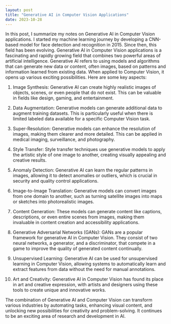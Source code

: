 ```yaml
---
layout: post
title: "Generative AI in Computer Vision Applications"
date: 2023-10-28
---
```


In this post, I summarize my notes on Generative AI in Computer Vision applications. 
I started my machine learning journey by developing a CNN-based model for face detection and recognition in 2015. 
Since then, this field has been evolving. Generative AI in Computer Vision applications is a fascinating and rapidly growing field that combines two powerful areas of artificial intelligence. 
Generative AI refers to using models and algorithms that can generate new data or content, often images, based on patterns and information learned from existing data. 
When applied to Computer Vision, it opens up various exciting possibilities. Here are some key aspects:

1. Image Synthesis: Generative AI can create highly realistic images of objects, scenes, or even people that do not exist. This can be valuable in fields like design, gaming, and entertainment.

2. Data Augmentation: Generative models can generate additional data to augment training datasets. This is particularly useful when there is limited labeled data available for a specific Computer Vision task.

3. Super-Resolution: Generative models can enhance the resolution of images, making them clearer and more detailed. This can be applied in medical imaging, surveillance, and photography.

4. Style Transfer: Style transfer techniques use generative models to apply the artistic style of one image to another, creating visually appealing and creative results.

5. Anomaly Detection: Generative AI can learn the regular patterns in images, allowing it to detect anomalies or outliers, which is crucial in security and quality control applications.

6. Image-to-Image Translation: Generative models can convert images from one domain to another, such as turning satellite images into maps or sketches into photorealistic images.

7. Content Generation: These models can generate content like captions, descriptions, or even entire scenes from images, making them invaluable in content creation and accessibility applications.

8. Generative Adversarial Networks (GANs): GANs are a popular framework for generative AI in Computer Vision. They consist of two neural networks, a generator, and a discriminator, that compete in a game to improve the quality of generated content continually.

9. Unsupervised Learning: Generative AI can be used for unsupervised learning in Computer Vision, allowing systems to automatically learn and extract features from data without the need for manual annotations.

10. Art and Creativity: Generative AI in Computer Vision has found its place in art and creative expression, with artists and designers using these tools to create unique and innovative works.

The combination of Generative AI and Computer Vision can transform various industries by automating tasks, enhancing visual content, and unlocking new possibilities for creativity and problem-solving. It continues to be an exciting area of research and development in AI.







